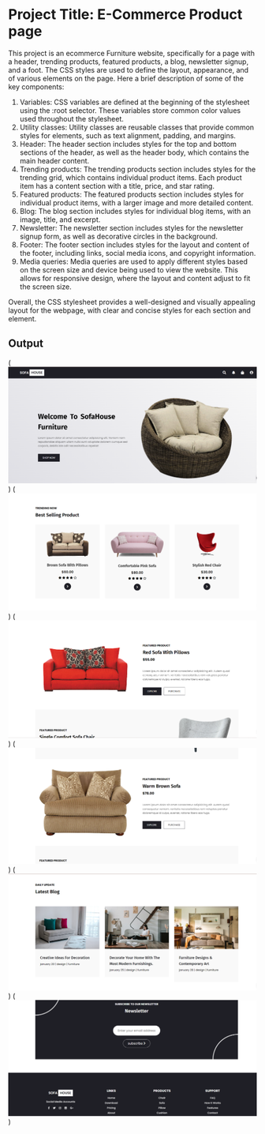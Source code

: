 # Project Title: E-Commerce Product page
This project is an ecommerce Furniture website, specifically for a page with a header, trending products, featured products, a blog, newsletter signup, and a foot. The CSS styles are used to define the layout, appearance, and of various elements on the page. Here a brief description of some of the key components:
1) Variables: CSS variables are defined at the beginning of the stylesheet using the :root selector. These variables store common color values used throughout the stylesheet.
2) Utility classes: Utility classes are reusable classes that provide common styles for elements, such as text alignment, padding, and margins.
3) Header: The header section includes styles for the top and bottom sections of the header, as well as the header body, which contains the main header content.
4) Trending products: The trending products section includes styles for the trending grid, which contains individual product items. Each product item has a content section with a title, price, and star rating.
5) Featured products: The featured products section includes styles for individual product items, with a larger image and more detailed content.
6) Blog: The blog section includes styles for individual blog items, with an image, title, and excerpt.
7) Newsletter: The newsletter section includes styles for the newsletter signup form, as well as decorative circles in the background.
8) Footer: The footer section includes styles for the layout and content of the footer, including links, social media icons, and copyright information.
9) Media queries: Media queries are used to apply different styles based on the screen size and device being used to view the website. This allows for responsive design, where the layout and content adjust to fit the screen size.

Overall, the CSS stylesheet provides a well-designed and visually appealing layout for the webpage, with clear and concise styles for each section and element.



## Output
(![Output 1](<images/Image 1.png>))
(![Output 2](<images/Image 2.png>))
(![Output 3](<images/image 3.png>))
(![Output 4](<images/Image 4.png>))
(![Output 5](<images/Image 5.png>))
(![Output 6](<images/Image 6.png>))


